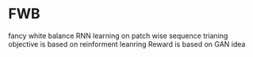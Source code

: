 # FWB
fancy white balance
RNN learning on patch wise sequence
trianing objective is based on reinforment leanring
Reward is based on GAN idea 
